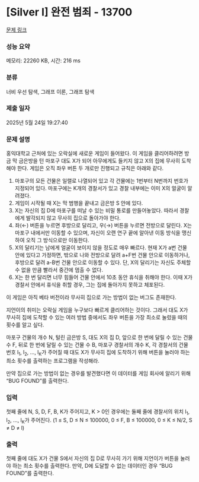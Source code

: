 # [Silver I] 완전 범죄 - 13700 

[문제 링크](https://www.acmicpc.net/problem/13700) 

### 성능 요약

메모리: 22260 KB, 시간: 216 ms

### 분류

너비 우선 탐색, 그래프 이론, 그래프 탐색

### 제출 일자

2025년 5월 24일 19:27:40

### 문제 설명

<p>홍익대학교 근처에 있는 오락실에 새로운 게임이 들어왔다. 이 게임을 클리어하려면 방금 막 금은방을 턴 마포구 대도 X가 되어 아무에게도 들키지 않고 X의 집에 무사히 도착해야 한다. 게임은 오직 좌우 버튼 두 개로만 진행되고 규칙은 아래와 같다.</p>

<ol>
	<li>마포구의 모든 건물은 일렬로 나열되어 있고 각 건물에는 1번부터 N번까지 번호가 지정되어 있다. 마포구에는 K개의 경찰서가 있고 경찰 내부에는 이미 X의 얼굴이 알려졌다.</li>
	<li>게임이 시작될 때 X는 막 범행을 끝내고 금은방 S 안에 있다.</li>
	<li>X는 자신의 집 D에 마포구를 떠날 수 있는 비밀 통로를 만들어놓았다. 따라서 경찰에게 발각되지 않고 무사히 집으로 돌아가야 한다.</li>
	<li>좌(←) 버튼을 누르면 후방으로 달리고, 우(→) 버튼을 누르면 전방으로 달린다. X는 마포구 내에서만 이동할 수 있으며, 자신이 오랜 연구 끝에 알아낸 이동 방식을 맹신하여 오직 그 방식으로만 이동한다.</li>
	<li>X의 달리기는 남에게 얼굴이 보이지 않을 정도로 매우 빠르다. 현재 X가 a번 건물 안에 있다고 가정하면, 밖으로 나와 전방으로 달려 a+F번 건물 안으로 이동하거나, 후방으로 달려 a-B번 건물 안으로 이동할 수 있다. 단, X의 달리기는 자신도 주체할 수 없을 만큼 빨라서 중간에 멈출 수 없다.</li>
	<li>X는 한 번 달리면 너무 힘들어 건물 안에서 10초 동안 휴식을 취해야 한다. 이때 X가 경찰서 안에서 휴식을 취할 경우, 그는 집에 돌아가지 못하고 체포된다.</li>
</ol>

<p>이 게임은 아직 베타 버전이라 무사히 집으로 가는 방법이 없는 버그도 존재한다.</p>

<p>지언이의 취미는 오락실 게임을 누구보다 빠르게 클리어하는 것이다. 그래서 대도 X가 무사히 집에 도착할 수 있는 여러 방법 중에서도 좌우 버튼을 가장 최소로 눌렀을 때의 횟수를 알고 싶다.</p>

<p>마포구 건물의 개수 N, 털린 금은방 S, 대도 X의 집 D, 앞으로 한 번에 달릴 수 있는 건물 수 F, 뒤로 한 번에 달릴 수 있는 건물 수 B, 마포구 경찰서의 개수 K, 각 경찰서의 건물 번호 l<sub>1</sub>, l<sub>2</sub>, …, l<sub>K</sub>가 주어질 때 대도 X가 무사히 집에 도착하기 위해 버튼을 눌러야 하는 최소 횟수를 출력하는 프로그램을 작성해라.</p>

<p>만약 집으로 가는 방법이 없는 경우를 발견했다면 이 데이터를 게임 회사에 알리기 위해 “BUG FOUND”를 출력한다.</p>

### 입력 

 <p>첫째 줄에 N, S, D, F, B, K가 주어지고, K > 0인 경우에는 둘째 줄에 경찰서의 위치 l<sub>1</sub>, l<sub>2</sub>, …, l<sub>K</sub>가 주어진다. (1 ≤ S, D ≤ N ≤ 100000, 0 ≤ F, B ≤ 100000, 0 ≤ K ≤ N/2, S ≠ D ≠ l) </p>

### 출력 

 <p>첫째 줄에 대도 X가 건물 S에서 자신의 집 D로 무사히 가기 위해 지언이가 버튼을 눌러야 하는 최소 횟수를 출력한다. 만약, D에 도달할 수 없는 데이터인 경우 “BUG FOUND”를 출력한다.</p>


